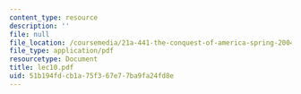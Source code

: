 ```yaml
---
content_type: resource
description: ''
file: null
file_location: /coursemedia/21a-441-the-conquest-of-america-spring-2004/51b194fdcb1a75f367e77ba9fa24fd8e_lec10.pdf
file_type: application/pdf
resourcetype: Document
title: lec10.pdf
uid: 51b194fd-cb1a-75f3-67e7-7ba9fa24fd8e
---
```

